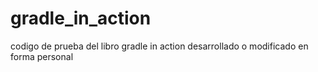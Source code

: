 # gradle_in_action
codigo de prueba del libro gradle in action desarrollado o modificado en forma personal
